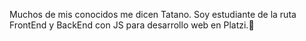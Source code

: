 Muchos de mis conocidos me dicen Tatano. Soy estudiante de la ruta FrontEnd y BackEnd con JS para desarrollo web en Platzi.👋


<!--
**JulianOsmarGomez/JulianOsmarGomez** is a ✨ _special_ ✨ repository because its `README.md` (this file) appears on your GitHub profile.

Here are some ideas to get you started:

- 🔭 I’m currently working on ...
- 🌱 I’m currently learning ...
- 👯 I’m looking to collaborate on ...
- 🤔 I’m looking for help with ...
- 💬 Ask me about ...
- 📫 How to reach me: ...
- 😄 Pronouns: ...
- ⚡ Fun fact: ...
-->
